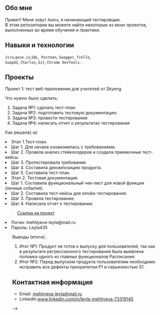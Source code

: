 
## Обо мне 

Привет! Меня зовут ``Лейла``, я начинающий тестировщик. <br>
В этом репозитории вы можете найти некоторые из моих проектов, выполненных во время обучения и практики.
<br>

## Навыки и технологии
``Jira``,``qase.io``,``SQL``,`` Postman``, ``Swagger``, ``Trello``, <br>
``SoapUI``, ``Charles``, ``Git``, ``Chrome DevTools``.




## Проекты

<p> Проект 1: тест веб-приложения для учителей от Skyeng</p>
<p>Что нужно было сделать:<p>
<ol>
  <li>Задача №1: сделать тест-план</li>
  <li>Задача №2: подготовить тестовую документацию</li>
  <li>Задача №3: провести тестирование</li>
  <li>Задача №4: написать отчет о результатах тестирования</li>
</ol>

<p>Как решала(-а):<p> 
   <li>Этап 1.Тест-план.</li>
   <li>Шаг 1. Для начала ознакомилась с требованиями.</li>
   <li>Шаг 2. Провела анализ стейкхолдеров и создала приемочные тест-кейсы.</li>
   <li>Шаг 3. Протестировала требования.</li>
   <li>Шаг 4. Составила декомпозицию продукта.</li>
   <li>Шаг 5. Составила тест-план.</li>
   <li>Этап 2. Тестовая документация.</li>
   <li>Шаг 1. Составила функциональный чек-лист для новой функции (личные события).</li>
   <li>Шаг 2. Составила тест-кейсы для smoke-тестирования.</li>
   <li>Шаг 3. Провела тестирование.</li>
   <li>Шаг 4. Написала отчет о тестировании.</li>
  
>  <a href= https://leylam435.atlassian.net/wiki/spaces/~637e2fe1213a315af346d986/pages/1638401/1>Ссылка на проект</a>

<li>Логин: mehtiyeva-leyla@mail.ru</li>
<li>Пароль: Leyla435</li>
 <ol>
 
 <p>Выводы (итоги):<p>
<ol>
  <li>Итог №1: Продукт не готов к выпуску для пользователей, так как в результате регрессионного тестирования была выявлена поломка одного из главных функционалов Расписания:</li>
  <li>Итог №2: Перед выпуском продукта пользователям необходимо исправить все дефекты  приоритетом Р1 и серьезностью S1.</li>
</ol>



## Контактная информация
- Email: mehtiyeva-leyla@mail.ru
- LinkedIn:www.linkedin.com/in/leyla-mehtiyeva-73319145



-->
